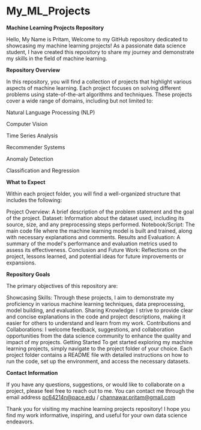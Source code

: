 # My_ML_Projects
**Machine Learning Projects Repository**

Hello, My Name is Pritam, Welcome to my GitHub repository dedicated to showcasing my machine learning projects! As a passionate data science student, I have created this repository to share my journey and demonstrate my skills in the field of machine learning.

**Repository Overview**

In this repository, you will find a collection of projects that highlight various aspects of machine learning. Each project focuses on solving different problems using state-of-the-art algorithms and techniques. These projects cover a wide range of domains, including but not limited to:

Natural Language Processing (NLP)

Computer Vision

Time Series Analysis

Recommender Systems

Anomaly Detection

Classification and Regression

**What to Expect**

Within each project folder, you will find a well-organized structure that includes the following:

Project Overview: A brief description of the problem statement and the goal of the project.
Dataset: Information about the dataset used, including its source, size, and any preprocessing steps performed.
Notebook/Script: The main code file where the machine learning model is built and trained, along with necessary explanations and comments.
Results and Evaluation: A summary of the model's performance and evaluation metrics used to assess its effectiveness.
Conclusion and Future Work: Reflections on the project, lessons learned, and potential ideas for future improvements or expansions.

**Repository Goals**

The primary objectives of this repository are:

Showcasing Skills: Through these projects, I aim to demonstrate my proficiency in various machine learning techniques, data preprocessing, model building, and evaluation.
Sharing Knowledge: I strive to provide clear and concise explanations in the code and project descriptions, making it easier for others to understand and learn from my work.
Contributions and Collaborations: I welcome feedback, suggestions, and collaboration opportunities from the data science community to enhance the quality and impact of my projects.
Getting Started
To get started exploring my machine learning projects, simply navigate to the project folder of your choice. Each project folder contains a README file with detailed instructions on how to run the code, set up the environment, and access the necessary datasets.

**Contact Information**

If you have any questions, suggestions, or would like to collaborate on a project, please feel free to reach out to me. You can contact me through the email address pc64214n@pace.edu / channawar.pritam@gmail.com

Thank you for visiting my machine learning projects repository! I hope you find my work informative, inspiring, and useful for your own data science endeavors.
